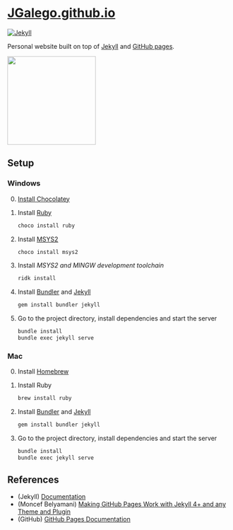 # [JGalego.github.io](https://critical-ai.dev)

[![Jekyll](https://github.com/JGalego/JGalego.github.io/actions/workflows/jekyll.yml/badge.svg)](https://github.com/JGalego/JGalego.github.io/actions/workflows/jekyll.yml)

Personal website built on top of [Jekyll](https://jekyllrb.com/) and [GitHub pages](https://pages.github.com/).

<img src="https://thumbs.gfycat.com/BareRespectfulBarasinga-size_restricted.gif" width="200"/>

## Setup

### Windows

0. [Install Chocolatey](https://chocolatey.org/install)

1. Install [Ruby](https://www.ruby-lang.org/en/)

    ```bash
    choco install ruby
    ```

2. Install [MSYS2](https://www.msys2.org/)

    ```bash
    choco install msys2
    ```

3. Install *MSYS2 and MINGW development toolchain*

    ```bash
    ridk install
    ```

4. Install [Bundler](https://bundler.io) and [Jekyll](https://jekyllrb.com/)

    ```bash
    gem install bundler jekyll
    ```

5. Go to the project directory, install dependencies and start the server

    ```bash
    bundle install
    bundle exec jekyll serve
    ```

### Mac

0. Install [Homebrew](https://brew.sh)

1. Install Ruby

    ```bash
    brew install ruby
    ```

2. Install [Bundler](https://bundler.io) and [Jekyll](https://jekyllrb.com/)

    ```bash
    gem install bundler jekyll
    ```

3. Go to the project directory, install dependencies and start the server

    ```bash
    bundle install
    bundle exec jekyll serve
    ```

## References

* (Jekyll) [Documentation](https://jekyllrb.com/docs/)
* (Moncef Belyamani) [Making GitHub Pages Work with Jekyll 4+ and any Theme and Plugin](https://www.moncefbelyamani.com/making-github-pages-work-with-latest-jekyll/)
* (GitHub) [GitHub Pages Documentation](https://docs.github.com/en/pages)